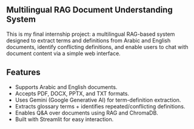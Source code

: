 ## Multilingual RAG Document Understanding System

This is my final internship project: a multilingual RAG-based system designed to extract terms and definitions from Arabic and English documents, identify conflicting definitions, and enable users to chat with document content via a simple web interface.



## Features

-  Supports Arabic and English documents.
-  Accepts PDF, DOCX, PPTX, and TXT formats.
-  Uses Gemini (Google Generative AI) for term-definition extraction.
-  Extracts glossary terms + identifies repeated/conflicting definitions.
-  Enables Q&A over documents using RAG and ChromaDB.
-  Built with Streamlit for easy interaction.






